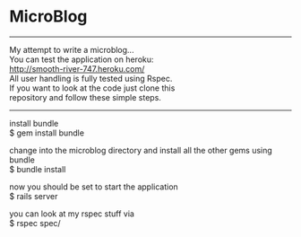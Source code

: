 MicroBlog
=========
- - - -
My attempt to write a microblog...  
You can test the application on heroku:  
http://smooth-river-747.heroku.com/  
All user handling is fully tested using Rspec.  
If you want to look at the code just clone this  
repository and follow these simple steps.  
- - - -
install bundle   
$ gem install bundle 

change into the microblog directory and install all the other gems using bundle   
$ bundle install

now you should be set to start the application   
$ rails server

you can look at my rspec stuff via   
$ rspec spec/
